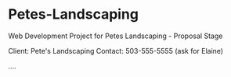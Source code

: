 # Petes-Landscaping
Web Development Project for Petes Landscaping - Proposal Stage

Client: Pete's Landscaping
Contact: 503-555-5555 (ask for Elaine)

....
